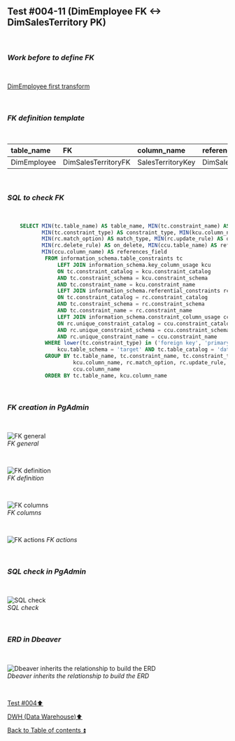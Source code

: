 ## Test #004-11 (DimEmployee FK <-> DimSalesTerritory PK)  

<p><br></p>

### **_Work before to define FK_**  

<p><br></p>

[DimEmployee first transform](../dbo.DimEmployee.md)

<p><br></p>

### **_FK definition template_**  

<p><br></p> 

| table_name  | FK                   | column_name       | references_table  | PK                     | references_field  | match_type | on_delete | on_update |
| :---------- | :------------------- | :---------------- | :---------------- | :--------------------- | :---------------- | :--------- | :-------: | :-------: |
| DimEmployee | DimSalesTerritoryFK  | SalesTerritoryKey | DimSalesTerritory | DimSalesTerritory_pkey | SalesTerritoryKey | full       | X         | X         |

<p><br></p>

### **_SQL to check FK_**  

<p><br></p>

````SQL 
	SELECT MIN(tc.table_name) AS table_name, MIN(tc.constraint_name) AS constraint_name, 
		   MIN(tc.constraint_type) AS constraint_type, MIN(kcu.column_name) AS column_name, 
		   MIN(rc.match_option) AS match_type, MIN(rc.update_rule) AS on_update, 
		   MIN(rc.delete_rule) AS on_delete, MIN(ccu.table_name) AS references_table,
		   MIN(ccu.column_name) AS references_field
		   	FROM information_schema.table_constraints tc
				LEFT JOIN information_schema.key_column_usage kcu
				ON tc.constraint_catalog = kcu.constraint_catalog
				AND tc.constraint_schema = kcu.constraint_schema
				AND tc.constraint_name = kcu.constraint_name
				LEFT JOIN information_schema.referential_constraints rc
				ON tc.constraint_catalog = rc.constraint_catalog
				AND tc.constraint_schema = rc.constraint_schema
				AND tc.constraint_name = rc.constraint_name
				LEFT JOIN information_schema.constraint_column_usage ccu
				ON rc.unique_constraint_catalog = ccu.constraint_catalog
				AND rc.unique_constraint_schema = ccu.constraint_schema
				AND rc.unique_constraint_name = ccu.constraint_name
			WHERE lower(tc.constraint_type) in ('foreign key', 'primary key') AND
				kcu.table_schema = 'target' AND tc.table_catalog = 'datawarehouse' AND tc.table_name = 'DimEmployee'
			GROUP BY tc.table_name, tc.constraint_name, tc.constraint_type, 
					 kcu.column_name, rc.match_option, rc.update_rule, rc.delete_rule , ccu.table_name ,
		             ccu.column_name
			ORDER BY tc.table_name, kcu.column_name
````

<p><br></p>

### **_FK creation in PgAdmin_**

<p><br></p>

![FK general](https://i.imgur.com/ZPemcCU.png)  
_FK general_  

<p><br></p>

![FK definition](https://i.imgur.com/89H3If1.png)  
_FK definition_  

<p><br></p>

![FK columns](https://i.imgur.com/havBXk1.png)  
_FK columns_  

<p><br></p>

![FK actions](https://i.imgur.com/Y9JyRX5.png) 
_FK actions_  

<p><br></p>

### **_SQL check in PgAdmin_**

<p><br></p>

![SQL check](https://i.imgur.com/5LI6h4b.png)  
_SQL check_  

<p><br></p>

### **_ERD in Dbeaver_**  

<p><br></p>

![Dbeaver inherits the relationship to build the ERD](https://i.imgur.com/W2KpGHE.png)  
_Dbeaver inherits the relationship to build the ERD_  

<p><br></p>

[Test #004:arrow_up:](t004.md)  

[DWH (Data Warehouse):arrow_up:](../dwh.md)  

[Back to Table of contents :arrow_double_up:](../../README.md)   